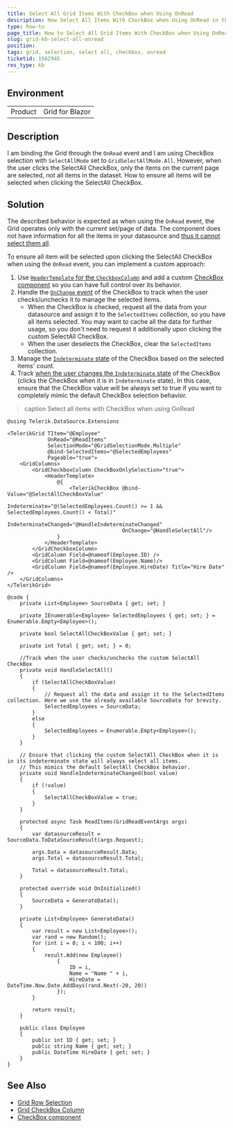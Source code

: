 ```yaml
---
title: Select All Grid Items With CheckBox when Using OnRead
description: How Select All Items With CheckBox when Using OnRead in the Grid for Blazor
type: how-to
page_title: How to Select All Grid Items With CheckBox when Using OnRead
slug: grid-kb-select-all-onread
position: 
tags: grid, selection, select all, checkbox, onread
ticketid: 1562945
res_type: kb
---
```


## Environment

<table>
    <tbody>
        <tr>
            <td>Product</td>
            <td>Grid for Blazor</td>
        </tr>
    </tbody>
</table>


## Description

I am binding the Grid through the `OnRead` event and I am using CheckBox selection with `SelectAllMode` set to `GridSelectAllMode.All`. However, when the user clicks the SelectAll CheckBox, only the items on the current page are selected, not all items in the dataset. How to ensure all items will be selected when clicking the SelectAll CheckBox.

## Solution

The described behavior is expected as when using the `OnRead` event, the Grid operates only with the current set/page of data. The component does not have information for all the items in your datasource and [thus it cannot select them all](slug:grid-selection-row#selection-and-paging).

To ensure all item will be selected upon clicking the SelectAll CheckBox when using the `OnRead` event, you can implement a custom approach: 

1. Use [`HeaderTemplate` for the `CheckboxColumn`](slug:components/grid/columns/checkbox#header-template) and add a custom [CheckBox component](slug:checkbox-overview) so you can have full control over its behavior.
1. Handle the [`OnChange` event](slug:checkbox-events#onchange) of the CheckBox to track when the user checks/unchecks it to manage the selected items. 
    - When the CheckBox is checked, request all the data from your datasource and assign it to the `SelectedItems` collection, so you have all items selected. You may want to cache all the data for further usage, so you don't need to request it additionally upon clicking the custom SelectAll CheckBox.
    - When the user deselects the CheckBox, clear the  `SelectedItems` collection.
1. Manage the [`Indeterminate` state](slug:checkbox-indeterminate-state) of the CheckBox based on the selected items' count.
1. Track [when the user changes the `Indeterminate` state](slug:checkbox-events#indeterminatechanged) of the CheckBox (clicks the CheckBox when it is in `Indeterminate` state). In this case, ensure that the CheckBox value will be always set to true if you want to completely mimic the default CheckBox selection behavior.

>caption Select all items with CheckBox when using OnRead

````RAZOR
@using Telerik.DataSource.Extensions

<TelerikGrid TItem="@Employee"
             OnRead="@ReadItems"
             SelectionMode="@GridSelectionMode.Multiple"
             @bind-SelectedItems="@SelectedEmployees"
             Pageable="true">
    <GridColumns>
        <GridCheckboxColumn CheckBoxOnlySelection="true">
            <HeaderTemplate>
                @{
                    <TelerikCheckBox @bind-Value="@SelectAllCheckBoxValue" 
                                     Indeterminate="@(SelectedEmployees.Count() >= 1 && SelectedEmployees.Count() < Total)"
                                     IndeterminateChanged="@HandleIndeterminateChanged"
                                     OnChange="@HandleSelectAll"/>                    
                }
            </HeaderTemplate>
        </GridCheckboxColumn>
        <GridColumn Field=@nameof(Employee.ID) />
        <GridColumn Field=@nameof(Employee.Name)/>
        <GridColumn Field=@nameof(Employee.HireDate) Title="Hire Date" />
    </GridColumns>
</TelerikGrid>

@code {
    private List<Employee> SourceData { get; set; }

    private IEnumerable<Employee> SelectedEmployees { get; set; } = Enumerable.Empty<Employee>();

    private bool SelectAllCheckBoxValue { get; set; }

    private int Total { get; set; } = 0;

    //Track when the user checks/unchecks the custom SelectAll CheckBox
    private void HandleSelectAll()
    {
        if (SelectAllCheckBoxValue)
        {
            // Request all the data and assign it to the SelectedItems collection. Here we use the already available SourceData for brevity.
            SelectedEmployees = SourceData;
        }
        else
        {
            SelectedEmployees = Enumerable.Empty<Employee>();
        }
    }    

    // Ensure that clicking the custom SelectAll CheckBox when it is in its indeterminate state will always select all items. 
    // This mimics the default SelectAll CheckBox behavior.
    private void HandleIndeterminateChanged(bool value)
    {
        if (!value)
        {
            SelectAllCheckBoxValue = true;
        }
    }

    protected async Task ReadItems(GridReadEventArgs args)
    {
        var datasourceResult = SourceData.ToDataSourceResult(args.Request);

        args.Data = datasourceResult.Data;
        args.Total = datasourceResult.Total;

        Total = datasourceResult.Total;
    }

    protected override void OnInitialized()
    {
        SourceData = GenerateData();
    }

    private List<Employee> GenerateData()
    {
        var result = new List<Employee>();
        var rand = new Random();
        for (int i = 0; i < 100; i++)
        {
            result.Add(new Employee()
                {
                    ID = i,
                    Name = "Name " + i,
                    HireDate = DateTime.Now.Date.AddDays(rand.Next(-20, 20))
                });
        }

        return result;
    }

    public class Employee
    {
        public int ID { get; set; }
        public string Name { get; set; }
        public DateTime HireDate { get; set; }
    }
}
````

## See Also

* [Grid Row Selection](slug:grid-selection-row)
* [Grid CheckBox Column](slug:components/grid/columns/checkbox)
* [CheckBox component](slug:checkbox-overview)